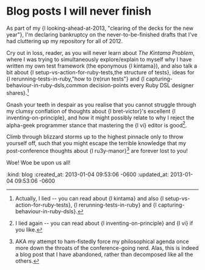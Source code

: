 Blog posts I will never finish
==============================

As part of my {l looking-ahead-at-2013, "clearing of the decks for the new year"}, I'm declaring bankruptcy on the never-to-be-finished drafts that I've had cluttering up my repository for all of 2012.

Cry out in loss, reader, as you will never learn about *The Kintama Problem*, where I was trying to simultaneously explore/explain to myself why I have written my own test framework (the eponymous {l kintama}), and also talk a bit about {l setup-vs-action-for-ruby-tests,the structure of tests}, ideas for {l rerunning-tests-in-ruby,"how to (re)run tests"} and {l capturing-behaviour-in-ruby-dsls,common decision-points every Ruby DSL designer shares}.[^lies]

Gnash your teeth in despair as you realise that you cannot struggle through my clumsy conflation of thoughts about {l bret-victor}'s excellent {l inventing-on-principle}, and how it might possibly relate to why I reject the alpha-geek programmer stance that mastering the {l vi} editor is good[^more-lies].

Climb through blizzard storms up to the highest pinnacle only to throw yourself off, such that you might escape the terrible knowledge that my post-conference thoughts about {l ru3y-manor}[^agenda] are forever lost to you!

Woe! Woe be upon us all!

[^lies]: Actually, I lied -- you can read about {l kintama} and also {l setup-vs-action-for-ruby-tests}, {l rerunning-tests-in-ruby} and {l capturing-behaviour-in-ruby-dsls}.
[^more-lies]: I lied again -- you can read about {l inventing-on-principle} and {l vi} if you like.
[^agenda]: AKA my attempt to ham-fistedly force my philosophical agenda once more down the throats of the conference-going nerd. Alas, this is indeed a blog post that I have abandoned, rather than decomposed like all the others.

:kind: blog
:created_at: 2013-01-04 09:53:06 -0600
:updated_at: 2013-01-04 09:53:06 -0600
